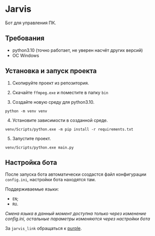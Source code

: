 # Jarvis
Бот для управления ПК.

## Требования
- python3.10 (точно работает, не уверен насчёт других версий)
- ОС Windows

## Установка и запуск проекта

1. Скопируйте проект из репозитория.

2. Скачайте `ffmpeg.exe` и поместите в папку `bin`

3. Создайте новую среду для python3.10.
```
python -m venv venv
```
4. Установите зависимости в созданной среде.
```
venv/Scripts/python.exe -m pip install -r requirements.txt
```
5. Запустите проект.
```
venv/Scripts/python.exe main.py
```

## Настройка бота

После запуска бота автоматически создастся файл конфигурации `config.ini`, настройки бота находятся там.

Поддерживаемые языки:
- `EN`;
- `RU`.

_Смена языка в данный момент доступна только через изменение config.ini, остальные параметры изменяются через настройки бота_

За `jarvis_link` обращаться к [purple](https://t.me/prpleprog).